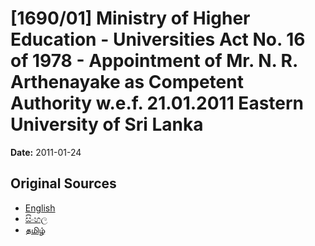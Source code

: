 # [1690/01] Ministry of Higher Education - Universities Act No. 16 of 1978 - Appointment of Mr. N. R. Arthenayake as Competent Authority w.e.f. 21.01.2011 Eastern University of Sri Lanka

**Date:** 2011-01-24

## Original Sources

- [English](https://documents.gov.lk/view/extra-gazettes/2011/1/1690-01_E.pdf)
- [සිංහල](https://documents.gov.lk/view/extra-gazettes/2011/1/1690-01_S.pdf)
- [தமிழ்](https://documents.gov.lk/view/extra-gazettes/2011/1/1690-01_T.pdf)
